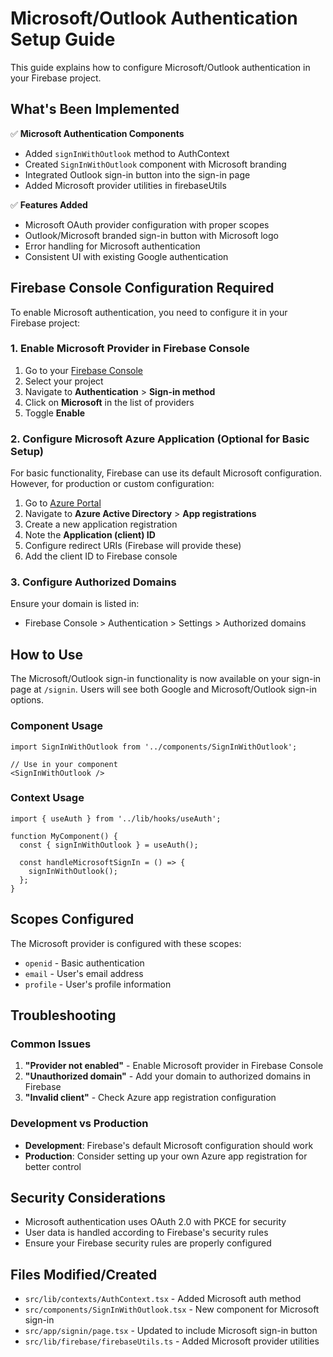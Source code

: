 # Microsoft/Outlook Authentication Setup Guide

This guide explains how to configure Microsoft/Outlook authentication in your Firebase project.

## What's Been Implemented

✅ **Microsoft Authentication Components**
- Added `signInWithOutlook` method to AuthContext
- Created `SignInWithOutlook` component with Microsoft branding
- Integrated Outlook sign-in button into the sign-in page
- Added Microsoft provider utilities in firebaseUtils

✅ **Features Added**
- Microsoft OAuth provider configuration with proper scopes
- Outlook/Microsoft branded sign-in button with Microsoft logo
- Error handling for Microsoft authentication
- Consistent UI with existing Google authentication

## Firebase Console Configuration Required

To enable Microsoft authentication, you need to configure it in your Firebase project:

### 1. Enable Microsoft Provider in Firebase Console

1. Go to your [Firebase Console](https://console.firebase.google.com/)
2. Select your project
3. Navigate to **Authentication** > **Sign-in method**
4. Click on **Microsoft** in the list of providers
5. Toggle **Enable**

### 2. Configure Microsoft Azure Application (Optional for Basic Setup)

For basic functionality, Firebase can use its default Microsoft configuration. However, for production or custom configuration:

1. Go to [Azure Portal](https://portal.azure.com/)
2. Navigate to **Azure Active Directory** > **App registrations**
3. Create a new application registration
4. Note the **Application (client) ID**
5. Configure redirect URIs (Firebase will provide these)
6. Add the client ID to Firebase console

### 3. Configure Authorized Domains

Ensure your domain is listed in:
- Firebase Console > Authentication > Settings > Authorized domains

## How to Use

The Microsoft/Outlook sign-in functionality is now available on your sign-in page at `/signin`. Users will see both Google and Microsoft/Outlook sign-in options.

### Component Usage

```tsx
import SignInWithOutlook from '../components/SignInWithOutlook';

// Use in your component
<SignInWithOutlook />
```

### Context Usage

```tsx
import { useAuth } from '../lib/hooks/useAuth';

function MyComponent() {
  const { signInWithOutlook } = useAuth();
  
  const handleMicrosoftSignIn = () => {
    signInWithOutlook();
  };
}
```

## Scopes Configured

The Microsoft provider is configured with these scopes:
- `openid` - Basic authentication
- `email` - User's email address
- `profile` - User's profile information

## Troubleshooting

### Common Issues

1. **"Provider not enabled"** - Enable Microsoft provider in Firebase Console
2. **"Unauthorized domain"** - Add your domain to authorized domains in Firebase
3. **"Invalid client"** - Check Azure app registration configuration

### Development vs Production

- **Development**: Firebase's default Microsoft configuration should work
- **Production**: Consider setting up your own Azure app registration for better control

## Security Considerations

- Microsoft authentication uses OAuth 2.0 with PKCE for security
- User data is handled according to Firebase's security rules
- Ensure your Firebase security rules are properly configured

## Files Modified/Created

- `src/lib/contexts/AuthContext.tsx` - Added Microsoft auth method
- `src/components/SignInWithOutlook.tsx` - New component for Microsoft sign-in
- `src/app/signin/page.tsx` - Updated to include Microsoft sign-in button
- `src/lib/firebase/firebaseUtils.ts` - Added Microsoft provider utilities

